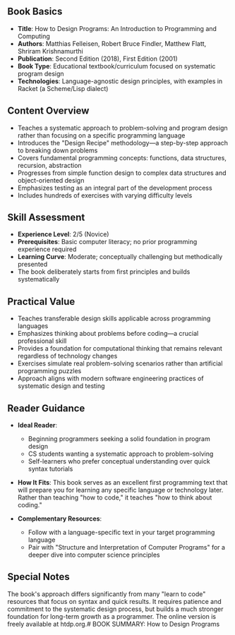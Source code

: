 ## Book Basics
- **Title**: How to Design Programs: An Introduction to Programming and Computing
- **Authors**: Matthias Felleisen, Robert Bruce Findler, Matthew Flatt, Shriram Krishnamurthi
- **Publication**: Second Edition (2018), First Edition (2001)
- **Book Type**: Educational textbook/curriculum focused on systematic program design
- **Technologies**: Language-agnostic design principles, with examples in Racket (a Scheme/Lisp dialect)

## Content Overview
- Teaches a systematic approach to problem-solving and program design rather than focusing on a specific programming language
- Introduces the "Design Recipe" methodology—a step-by-step approach to breaking down problems
- Covers fundamental programming concepts: functions, data structures, recursion, abstraction
- Progresses from simple function design to complex data structures and object-oriented design
- Emphasizes testing as an integral part of the development process
- Includes hundreds of exercises with varying difficulty levels

## Skill Assessment
- **Experience Level**: 2/5 (Novice)
- **Prerequisites**: Basic computer literacy; no prior programming experience required
- **Learning Curve**: Moderate; conceptually challenging but methodically presented
- The book deliberately starts from first principles and builds systematically

## Practical Value
- Teaches transferable design skills applicable across programming languages
- Emphasizes thinking about problems before coding—a crucial professional skill
- Provides a foundation for computational thinking that remains relevant regardless of technology changes
- Exercises simulate real problem-solving scenarios rather than artificial programming puzzles
- Approach aligns with modern software engineering practices of systematic design and testing

## Reader Guidance
- **Ideal Reader**: 
  - Beginning programmers seeking a solid foundation in program design
  - CS students wanting a systematic approach to problem-solving
  - Self-learners who prefer conceptual understanding over quick syntax tutorials
  
- **How It Fits**: This book serves as an excellent first programming text that will prepare you for learning any specific language or technology later. Rather than teaching "how to code," it teaches "how to think about coding."

- **Complementary Resources**: 
  - Follow with a language-specific text in your target programming language
  - Pair with "Structure and Interpretation of Computer Programs" for a deeper dive into computer science principles

## Special Notes
The book's approach differs significantly from many "learn to code" resources that focus on syntax and quick results. It requires patience and commitment to the systematic design process, but builds a much stronger foundation for long-term growth as a programmer. The online version is freely available at htdp.org.# BOOK SUMMARY: How to Design Programs

